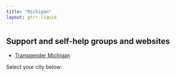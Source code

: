 ```yaml
---
title: "Michigan"
layout: gtrr.liquid
---
```

## Support and self-help groups and websites
* [Transgender Michigan](https://www.transgendermichigan.org)

Select your city below:
